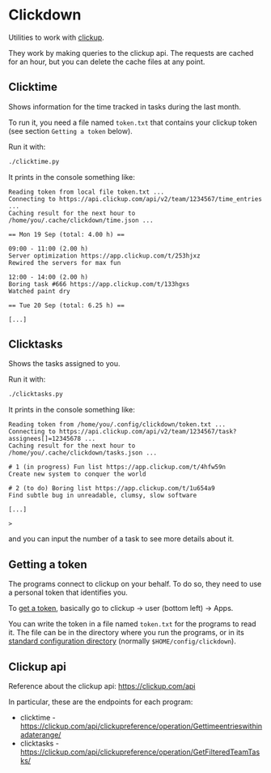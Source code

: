 # Clickdown

Utilities to work with [clickup](https://clickup.com/).

They work by making queries to the clickup api. The requests are
cached for an hour, but you can delete the cache files at any point.


## Clicktime

Shows information for the time tracked in tasks during the last month.

To run it, you need a file named `token.txt` that contains your
clickup token (see section `Getting a token` below).

Run it with:

```sh
./clicktime.py
```

It prints in the console something like:

```
Reading token from local file token.txt ...
Connecting to https://api.clickup.com/api/v2/team/1234567/time_entries ...
Caching result for the next hour to /home/you/.cache/clickdown/time.json ...

== Mon 19 Sep (total: 4.00 h) ==

09:00 - 11:00 (2.00 h)
Server optimization https://app.clickup.com/t/253hjxz
Rewired the servers for max fun

12:00 - 14:00 (2.00 h)
Boring task #666 https://app.clickup.com/t/133hgxs
Watched paint dry

== Tue 20 Sep (total: 6.25 h) ==

[...]
```


## Clicktasks

Shows the tasks assigned to you.

Run it with:

```sh
./clicktasks.py
```

It prints in the console something like:

```
Reading token from /home/you/.config/clickdown/token.txt ...
Connecting to https://api.clickup.com/api/v2/team/1234567/task?assignees[]=12345678 ...
Caching result for the next hour to /home/you/.cache/clickdown/tasks.json ...

# 1 (in progress) Fun list https://app.clickup.com/t/4hfw59n
Create new system to conquer the world

# 2 (to do) Boring list https://app.clickup.com/t/1u654a9
Find subtle bug in unreadable, clumsy, slow software

[...]

>
```

and you can input the number of a task to see more details about it.


## Getting a token

The programs connect to clickup on your behalf. To do so, they need to
use a personal token that identifies you.

To [get a
token](https://clickup.com/api/developer-portal/authentication/#personal-token),
basically go to clickup -> user (bottom left) -> Apps.

You can write the token in a file named `token.txt` for the programs
to read it. The file can be in the directory where you run the
programs, or in its [standard configuration
directory](https://en.wikipedia.org/wiki/Freedesktop.org#Base_Directory_Specification)
(normally `$HOME/config/clickdown`).


## Clickup api

Reference about the clickup api: https://clickup.com/api

In particular, these are the endpoints for each program:

* clicktime - https://clickup.com/api/clickupreference/operation/Gettimeentrieswithinadaterange/
* clicktasks - https://clickup.com/api/clickupreference/operation/GetFilteredTeamTasks/
